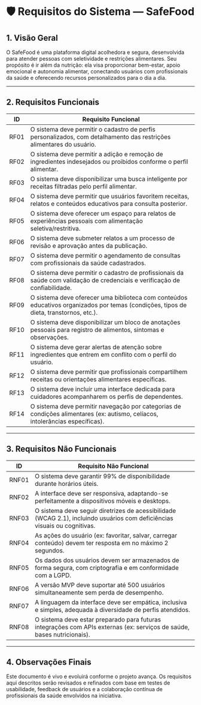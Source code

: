 # 🛡️ Requisitos do Sistema — SafeFood

## 1. Visão Geral

O SafeFood é uma plataforma digital acolhedora e segura, desenvolvida para atender pessoas com seletividade e restrições alimentares. Seu propósito é ir além da nutrição: ela visa proporcionar bem-estar, apoio emocional e autonomia alimentar, conectando usuários com profissionais da saúde e oferecendo recursos personalizados para o dia a dia.

---

## 2. Requisitos Funcionais

| ID     | Requisito Funcional                                                                                         |
|--------|-------------------------------------------------------------------------------------------------------------|
| RF01   | O sistema deve permitir o cadastro de perfis personalizados, com detalhamento das restrições alimentares do usuário. |
| RF02   | O sistema deve permitir a adição e remoção de ingredientes indesejados ou proibidos conforme o perfil alimentar. |
| RF03   | O sistema deve disponibilizar uma busca inteligente por receitas filtradas pelo perfil alimentar.            |
| RF04   | O sistema deve permitir que usuários favoritem receitas, relatos e conteúdos educativos para consulta posterior. |
| RF05   | O sistema deve oferecer um espaço para relatos de experiências pessoais com alimentação seletiva/restritiva. |
| RF06   | O sistema deve submeter relatos a um processo de revisão e aprovação antes da publicação.                   |
| RF07   | O sistema deve permitir o agendamento de consultas com profissionais da saúde cadastrados.                   |
| RF08   | O sistema deve permitir o cadastro de profissionais da saúde com validação de credenciais e verificação de confiabilidade. |
| RF09   | O sistema deve oferecer uma biblioteca com conteúdos educativos organizados por temas (condições, tipos de dieta, transtornos, etc.). |
| RF10   | O sistema deve disponibilizar um bloco de anotações pessoais para registro de alimentos, sintomas e observações. |
| RF11   | O sistema deve gerar alertas de atenção sobre ingredientes que entrem em conflito com o perfil do usuário.    |
| RF12   | O sistema deve permitir que profissionais compartilhem receitas ou orientações alimentares específicas.      |
| RF13   | O sistema deve incluir uma interface dedicada para cuidadores acompanharem os perfis de dependentes.         |
| RF14   | O sistema deve permitir navegação por categorias de condições alimentares (ex: autismo, celíacos, intolerâncias específicas). |

---

## 3. Requisitos Não Funcionais

| ID     | Requisito Não Funcional                                                                                     |
|--------|-------------------------------------------------------------------------------------------------------------|
| RNF01  | O sistema deve garantir 99% de disponibilidade durante horários úteis.                                       |
| RNF02  | A interface deve ser responsiva, adaptando-se perfeitamente a dispositivos móveis e desktops.               |
| RNF03  | O sistema deve seguir diretrizes de acessibilidade (WCAG 2.1), incluindo usuários com deficiências visuais ou cognitivas. |
| RNF04  | As ações do usuário (ex: favoritar, salvar, carregar conteúdo) devem ter resposta em no máximo 2 segundos.  |
| RNF05  | Os dados dos usuários devem ser armazenados de forma segura, com criptografia e em conformidade com a LGPD. |
| RNF06  | A versão MVP deve suportar até 500 usuários simultaneamente sem perda de desempenho.                        |
| RNF07  | A linguagem da interface deve ser empática, inclusiva e simples, adequada à diversidade de perfis atendidos. |
| RNF08  | O sistema deve estar preparado para futuras integrações com APIs externas (ex: serviços de saúde, bases nutricionais). |

---

## 4. Observações Finais

Este documento é vivo e evoluirá conforme o projeto avança. Os requisitos aqui descritos serão revisados e refinados com base em testes de usabilidade, feedback de usuários e a colaboração contínua de profissionais da saúde envolvidos na iniciativa.

